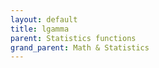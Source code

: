 ```yaml
---
layout: default
title: lgamma
parent: Statistics functions
grand_parent: Math & Statistics
---
```


